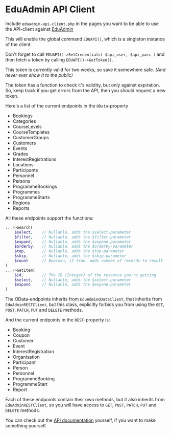 # EduAdmin API Client

Include `eduadmin-api-client.php` in the pages you want
to be able to use the API-client against [EduAdmin](https://www.eduadmin.se)

This will enable the global command `EDUAPI()`, which is a singleton instance of the client.

Don't forget to call `EDUAPI()->SetCredentials( $api_user, $api_pass )` and
then fetch a token by calling `EDUAPI()->GetToken()`.

This token is currently valid for two weeks, so save it somewhere safe.
_(And never ever show it to the public)_

The token has a function to check it's validity, but only against expiration.
So, keep track if you get errors from the API, then you should request a new token.

Here's a list of the current endpoints in the `OData`-property

-   Bookings
-   Categories
-   CourseLevels
-   CourseTemplates
-   CustomerGroups
-   Customers
-   Events
-   Grades
-   InterestRegistrations
-   Locations
-   Participants
-   Personnel
-   Persons
-   ProgrammeBookings
-   Programmes
-   ProgrammeStarts
-   Regions
-   Reports

All these endpoints support the functions:

```php
...->Search(
    $select,    // Nullable, adds the $select-parameter
    $filter,    // Nullable, adds the $filter-parameter
    $expand,    // Nullable, adds the $expand-parameter
    $orderby,   // Nullable, adds the $orderby-parameter
    $top,       // Nullable, adds the $top-parameter
    $skip,      // Nullable, adds the $skip-parameter
    $count      // Boolean, if true, adds number of records to result
)
...->GetItem(
    $id,        // The ID (Integer) of the resource you're getting
    $select,    // Nullable, adds the $select-parameter
    $expand     // Nullable, adds the $expand-parameter
)
```

The OData-endpoints inherits from `EduAdminODataClient`, that inherits from `EduAdminRESTClient`,
but this class, explicitly forbids you from using the `GET`, `POST`, `PATCH`, `PUT` and `DELETE` methods.

And the current endpoints in the `REST`-property is:

-   Booking
-   Coupon
-   Customer
-   Event
-   InterestRegistration
-   Organisation
-   Participant
-   Person
-   Personnel
-   ProgrammeBooking
-   ProgrammeStart
-   Report

Each of these endpoints contain their own methods, but it also inherits from `EduAdminRESTClient`,
so you will have access to `GET`, `POST`, `PATCH`, `PUT` and `DELETE` methods.

You can check out the [API documentation](https://api.eduadmin.se/) yourself,
if you want to make something yourself.
